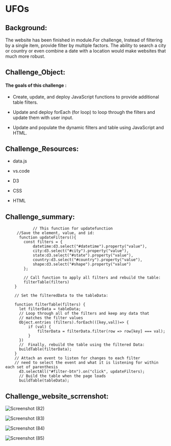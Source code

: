 # UFOs

## Background:


The website has been finished in module.For challenge, Instead of filtering by a single item,  provide filter by multiple factors. The ability to search a city or country or even combine a date with a location would make websites that much more robust.

## Challenge_Object:

####  The goals of this challenge :

*  Create, update, and deploy JavaScript functions to provide additional table filters.


*  Update and deploy forEach (for loop) to loop through the filters and update them with user input.


*  Update and populate the dynamic filters and table using JavaScript and HTML.


## Challenge_Resources:

*  data.js

* vs.code

*  D3

*  CSS

* HTML



## Challenge_summary:



                // This function for updatefunction 
         //Save the element, value, and id:
          function updateFilters(){
            const filters = {
                datetime:d3.select("#datetime").property("value"),
                city:d3.select("#city").property("value"),
                state:d3.select("#state").property("value"),
                country:d3.select("#country").property("value"),
                shape:d3.select("#shape").property("value")
            };

            // Call function to apply all filters and rebuild the table:
            filterTable(filters)
        }

        // Set the filteredData to the tableData:

        function filterTable(filters) {
          let filterData = tableData;
          // Loop through all of the filters and keep any data that
          // matches the filter values
          Object.entries (filters).forEach(([key,val])=> {
              if (val) {
                  filterData = filterData.filter(row => row[key] === val);
              } 
          })
          //  Finally, rebuild the table using the filtered Data:
          buildTable(filterData); 
        }
        // Attach an event to listen for changes to each filter
        // need to select the event and what it is listening for within each set of parenthesis
          d3.selectAll("#filter-btn").on("click", updateFilters);
          // Build the table when the page loads
          buildTable(tableData);
          
          
          
 ## Challenge_website_scrrenshot:
 
 
 
![Screenshot (82)](https://user-images.githubusercontent.com/65969608/90325433-37304500-df41-11ea-98b4-1b30d5526024.png)






![Screenshot (83)](https://user-images.githubusercontent.com/65969608/90325384-9e99c500-df40-11ea-82aa-af3ee2ee93a3.png)






![Screenshot (84)](https://user-images.githubusercontent.com/65969608/90325392-aa858700-df40-11ea-9178-5f0e26bc0226.png)







![Screenshot (85)](https://user-images.githubusercontent.com/65969608/90325417-fb957b00-df40-11ea-87fe-f97bfa1fa5e6.png)


